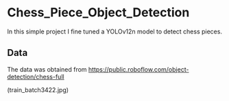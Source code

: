 # Chess_Piece_Object_Detection

In this simple project I fine tuned a YOLOv12n model to detect chess pieces.

## Data

The data was obtained from https://public.roboflow.com/object-detection/chess-full

(train_batch3422.jpg)

